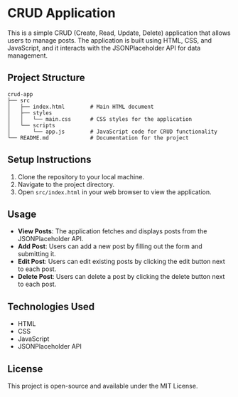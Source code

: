 # CRUD Application

This is a simple CRUD (Create, Read, Update, Delete) application that allows users to manage posts. The application is built using HTML, CSS, and JavaScript, and it interacts with the JSONPlaceholder API for data management.

## Project Structure

```
crud-app
├── src
│   ├── index.html        # Main HTML document
│   ├── styles
│   │   └── main.css      # CSS styles for the application
│   └── scripts
│       └── app.js        # JavaScript code for CRUD functionality
└── README.md             # Documentation for the project
```

## Setup Instructions

1. Clone the repository to your local machine.
2. Navigate to the project directory.
3. Open `src/index.html` in your web browser to view the application.

## Usage

- **View Posts**: The application fetches and displays posts from the JSONPlaceholder API.
- **Add Post**: Users can add a new post by filling out the form and submitting it.
- **Edit Post**: Users can edit existing posts by clicking the edit button next to each post.
- **Delete Post**: Users can delete a post by clicking the delete button next to each post.

## Technologies Used

- HTML
- CSS
- JavaScript
- JSONPlaceholder API

## License

This project is open-source and available under the MIT License.